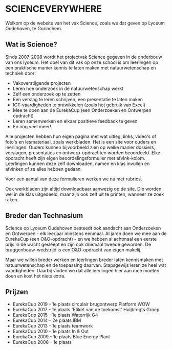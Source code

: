 # SCIENCEVERYWHERE
Welkom op de website van het vak Science, zoals we dat geven op Lyceum Oudehoven, te Gorinchem. 

## Wat is Science?

Sinds 2007-2008 wordt het projectvak Science gegeven in de onderbouw van ons lyceum. Het doel van dit vak op onze school is om leerlingen op een praktische manier kennis te laten maken met natuurwetenschap en techniek door: 

* Vakoverstijgende projecten
* Leren hoe onderzoek in de natuurwetenschap werkt
* Zelf een onderzoek op te zetten
* Een verslag te leren schrijven, een presentatie te laten maken
* ICT-vaardigheden te ontwikkelen (zoals het gebruik van Excel)
* Mee te doen aan de EurekaCup (een Onderzoeken en Ontwerpen opdracht)
* Leren samenwerken en elkaar positieve feedback te geven
* En nog veel meer!

Alle projecten hebben hun eigen pagina met wat uitleg, links, video's of foto's en lesmateriaal, zoals werkbladen. Het is een site voor ouders en leerlingen. Ouders kunnen bijvoorbeeld zien op welke manier dossiers, verslagen, presentaties en ontwerp-opdrachten worden beoordeeld. Elke opdracht heeft zijn eigen beoordelingsformulier met afvink-kolom. Leerlingen kunnen deze zelf downloaden, namen en klas invullen en afvinken of ze alles hebben gedaan.

Voor een aantal van deze formulieren werken we nu met rubrics.

Ook werkbladen zijn altijd downloadbaar aanwezig op de site. Die worden wel in de klas uitgedeeld, maar zijn ook zelf uit te printen, wanneer ze zoek raken.

## Breder dan Technasium

Science op Lyceum Oudehoven besteedt ook aandacht aan Onderzoeken en Ontwerpen - elk leerjaar minstens eenmaal. Al jaren doen we mee aan de EurekaCup (een O&O-opdracht) - en we hebben al achtmaal een eerste prijs in de wacht gesleept en zijn ook driemaal tweede geworden. De bruggenbouw-wedstrijd is een O&O-opdracht van eigen makelij.

Maar we willen breder werken en leerlingen breder laten kennismaken met natuurwetenschap en de toepassing daarvan. Stapsgewijs leren ze heel wat vaardigheden. Daarbij vinden we dat alle leerlingen hier aan mee moeten doen en kost het niets extra.


## Prijzen

* EurekaCup 2019 - 1e plaats circulair brugontwerp Platform WOW
* EurekaCup 2017 - 1e plaats 'Etiket van de toekomst' Huijbregts Groep
* EurekaCup 2015 - 1e plaats Waterrijk G4
* EurekaCup 2014 - 2e plaats IBM
* EurekaCup 2013 - 1e plaats teamwork
* EurekaCup 2010 - 1e plaats In & Out
* EurekaCup 2009 - 1e plaats Blue Energy Plant
* EurekaCup 2008 - 1e plaats